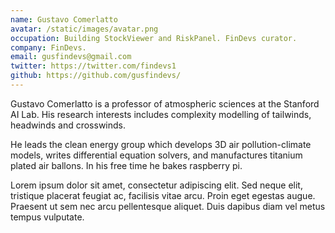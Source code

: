 ```yaml
---
name: Gustavo Comerlatto
avatar: /static/images/avatar.png
occupation: Building StockViewer and RiskPanel. FinDevs curator.
company: FinDevs.
email: gusfindevs@gmail.com
twitter: https://twitter.com/findevs1
github: https://github.com/gusfindevs/
---
```


Gustavo Comerlatto is a professor of atmospheric sciences at the Stanford AI Lab. His research interests includes complexity modelling of tailwinds, headwinds and crosswinds.

He leads the clean energy group which develops 3D air pollution-climate models, writes differential equation solvers, and manufactures titanium plated air ballons. In his free time he bakes raspberry pi.

Lorem ipsum dolor sit amet, consectetur adipiscing elit. Sed neque elit, tristique placerat feugiat ac, facilisis vitae arcu. Proin eget egestas augue. Praesent ut sem nec arcu pellentesque aliquet. Duis dapibus diam vel metus tempus vulputate.
